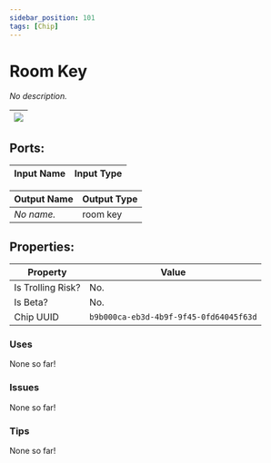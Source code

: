 ```yaml
---
sidebar_position: 101
tags: [Chip]
---
```


# Room Key


*No description.*

| ![](https://images-ext-2.discordapp.net/external/MPmIaQzlEPmgGWlgi-WxBBXt0Bjv_zWPkg1y1f_sy3s/https/www.recroomcircuits.com/image/circuit/absolute-value?width=206&height=108) |
|-----|

## Ports:

| Input Name | Input Type |
|-----------|-----------|

| Output Name | Output Type |
|-----------|-----------|
| *No name.* | room key |

## Properties:

| Property  | Value |
|-------------------|-----------|
| Is Trolling Risk? | No. |
| Is Beta? | No. |
| Chip UUID | `b9b000ca-eb3d-4b9f-9f45-0fd64045f63d` |

### Uses
None so far!

### Issues
None so far!

### Tips
None so far!
